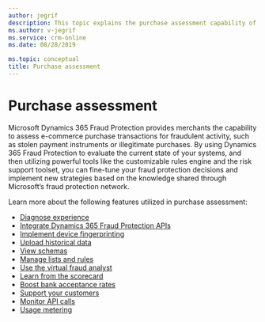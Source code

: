 ```yaml
---
author: jegrif
description: This topic explains the purchase assessment capability of Dynamics 365 Fraud Protection.
ms.author: v-jegrif
ms.service: crm-online
ms.date: 08/28/2019

ms.topic: conceptual
title: Purchase assessment
---
```


# Purchase assessment

Microsoft Dynamics 365 Fraud Protection provides merchants the capability to assess e-commerce purchase transactions for fraudulent activity, such as stolen payment instruments or illegitimate purchases. By using Dynamics 365 Fraud Protection to evaluate the current state of your systems, and then utilizing powerful tools like the customizable rules engine and the risk support toolset, you can fine-tune your fraud protection decisions and implement new strategies based on the knowledge shared through Microsoft’s fraud protection network. 

Learn more about the following features utilized in purchase assessment:

- [Diagnose experience](diagnose-experience.md)
- [Integrate Dynamics 365 Fraud Protection APIs](integrate-real-time-api.md)
- [Implement device fingerprinting](device-fingerprinting.md)
- [Upload historical data](data-upload.md)
- [View schemas](schema.md)
- [Manage lists and rules](lists-model-operating-points.md)
- [Use the virtual fraud analyst](virtual-fraud-analyst.md)
- [Learn from the scorecard](scorecard.md)
- [Boost bank acceptance rates](transaction-acceptance-booster.md)
- [Support your customers](risk-support.md)
- [Monitor API calls](monitoring.md)
- [Usage metering](metering.md)
